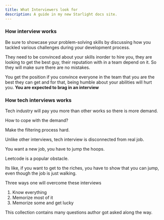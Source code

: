 ```yaml
---
title: What Interviewers look for
description: A guide in my new Starlight docs site.
---
```



### How interview works

Be sure to showcase your problem-solving skills by discussing how you tackled various challenges during your development process.

They need to be convinced about your skills inorder to hire you, they are looking to get the best guy, their reputation with in a team depend on it. So they will make sure there are no mistakes. 

You get the position if you convince everyone in the team that you are the best they can get and for that, being humble about your abilities will hurt you. **You are expected to brag in an interview**


### How tech interviews works


Tech industry will pay you more than other works so there is more demand.

How to cope with the demand?

Make the filtering process hard.

Unlike other interviews, tech interview is disconnected from real job.

You want a new job, you have to jump the hoops.

Leetcode is a popular obstacle.

Its like, if you want to get to the riches, you have to show that you can jump, even though the job is just walking.

Three ways one will overcome these interviews

1) Know everything
2) Memorize most of it 
3) Memorize some and get lucky

This collection contains many questions author got asked along the way.